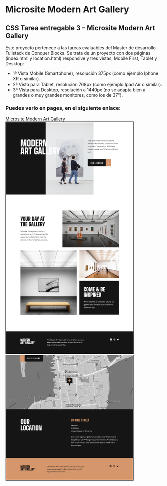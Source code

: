# Microsite Modern Art Gallery
## CSS Tarea entregable 3 – Microsite Modern Art Gallery 
Este proyecto pertenece a las tareas evaluables del Master de desarrollo Fullstack de Conquer Blocks.
Se trata de un proyecto con dos páginas (index.html y location.html) responsive y tres vistas, Mobile First, Tablet y Desktop:
- 1ª Vista Mobile (Smartphone), resolución 375px (como ejemplo Iphone XR o similar).
- 2ª Vista para Tablet, resolución 768px (como ejemplo Ipad Air o similar).
- 3ª Vista para Desktop, resolución a 1440px (no se adapta bien a grandes o muy grandes monitores, como los de 37").
### Puedes verlo en pages, en el siguiente enlace:
  [Microsite Modern Art Gallery](https://dclair.github.io/Microsite-Modern-Art-Gallery/)\
  <img src="modern_art_galley1.png" alt="Modern Art Gallery" width="410px" height="740px">
  <img src="modern_art_gallery2.png" alt="Modern Art Gallery" width="410px" height="400px">
  
